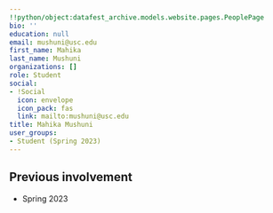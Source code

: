 ```yaml
---
!!python/object:datafest_archive.models.website.pages.PeoplePage
bio: ''
education: null
email: mushuni@usc.edu
first_name: Mahika
last_name: Mushuni
organizations: []
role: Student
social:
- !Social
  icon: envelope
  icon_pack: fas
  link: mailto:mushuni@usc.edu
title: Mahika Mushuni
user_groups:
- Student (Spring 2023)
---
```



## Previous involvement

* Spring 2023

